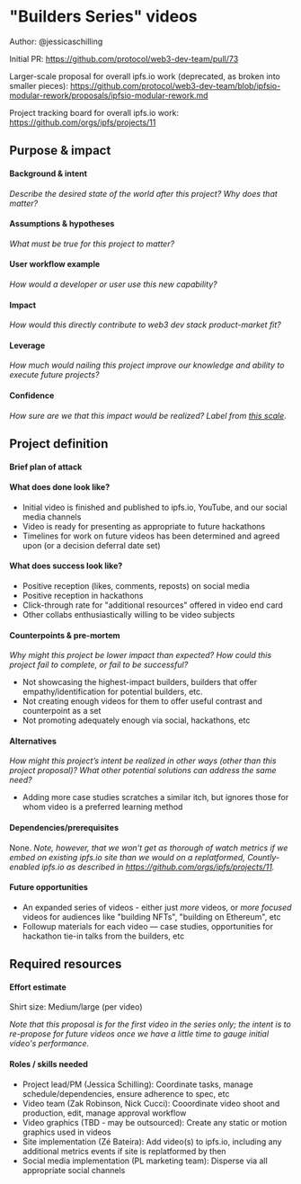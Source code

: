 # "Builders Series" videos

Author: @jessicaschilling

Initial PR: https://github.com/protocol/web3-dev-team/pull/73 

Larger-scale proposal for overall ipfs.io work (deprecated, as broken into smaller pieces): https://github.com/protocol/web3-dev-team/blob/ipfsio-modular-rework/proposals/ipfsio-modular-rework.md

Project tracking board for overall ipfs.io work: https://github.com/orgs/ipfs/projects/11

<!--
This template is for a proposal/brief/pitch for a significant project to be undertaken by a Web3 Dev project team.
The goal of project proposals is to help us decide which work to take on, which things are more valuable than other things.
-->
<!--
A proposal should contain enough detail for others to understand how this project contributes to our team’s mission of product-market fit
for our unified stack of protocols, what is included in scope of the project, where to get started if a project team were to take this on,
and any other information relevant for prioritizing this project against others.
It does not need to describe the work in much detail. Most technical design and planning would take place after a proposal is adopted.
Good project scope aims for ~3-5 engineers for 1-3 months (though feel free to suggest larger-scoped projects anyway). 
Projects do not include regular day-to-day maintenance and improvement work, e.g. on testing, tooling, validation, code clarity, refactors for future capability, etc.
-->
<!--
For ease of discussion in PRs, consider breaking lines after every sentence or long phrase.
-->

## Purpose &amp; impact 
#### Background &amp; intent
_Describe the desired state of the world after this project? Why does that matter?_
<!--
Outline the status quo, including any relevant context on the problem you’re seeing that this project should solve. Wherever possible, include pains or problems that you’ve seen users experience to help motivate why solving this problem works towards top-line objectives. 
-->

#### Assumptions &amp; hypotheses
_What must be true for this project to matter?_
<!--(bullet list)-->

#### User workflow example
_How would a developer or user use this new capability?_
<!--(short paragraph)-->

#### Impact
_How would this directly contribute to web3 dev stack product-market fit?_

<!--
Explain how this addresses known challenges or opportunities.
What awesome potential impact/outcomes/results will we see if we nail this project?
-->

#### Leverage
_How much would nailing this project improve our knowledge and ability to execute future projects?_

<!--
Explain the opportunity or leverage point for our subsequent velocity/impact (e.g. by speeding up development, enabling more contributors, etc)
-->

#### Confidence
_How sure are we that this impact would be realized? Label from [this scale](https://medium.com/@nimay/inside-product-introduction-to-feature-priority-using-ice-impact-confidence-ease-and-gist-5180434e5b15)_.

<!--Explain why this rating-->


## Project definition
#### Brief plan of attack

<!--Briefly describe the milestones/steps/work needed for this project-->

#### What does done look like?
- Initial video is finished and published to ipfs.io, YouTube, and our social media channels
- Video is ready for presenting as appropriate to future hackathons
- Timelines for work on future videos has been determined and agreed upon (or a decision deferral date set)

####  What does success look like?
- Positive reception (likes, comments, reposts) on social media
- Positive reception in hackathons
- Click-through rate for "additional resources" offered in video end card
- Other collabs enthusiastically willing to be video subjects

<!--
Provide success criteria. These might include particular metrics, desired changes in the types of bug reports being filed, desired changes in qualitative user feedback (measured via surveys, etc), etc.
-->

#### Counterpoints &amp; pre-mortem
_Why might this project be lower impact than expected? How could this project fail to complete, or fail to be successful?_

- Not showcasing the highest-impact builders, builders that offer empathy/identification for potential builders, etc.
- Not creating enough videos for them to offer useful contrast and counterpoint as a set
- Not promoting adequately enough via social, hackathons, etc

#### Alternatives
_How might this project’s intent be realized in other ways (other than this project proposal)? What other potential solutions can address the same need?_

- Adding more case studies scratches a similar itch, but ignores those for whom video is a preferred learning method

#### Dependencies/prerequisites
None. _Note, however, that we won't get as thorough of watch metrics if we embed on existing ipfs.io site than we would on a replatformed, Countly-enabled ipfs.io as described in https://github.com/orgs/ipfs/projects/11._

#### Future opportunities
- An expanded series of videos - either just _more_ videos, or _more focused_ videos for audiences like "building NFTs", "building on Ethereum", etc
- Followup materials for each video — case studies, opportunities for hackathon tie-in talks from the builders, etc

## Required resources

#### Effort estimate
Shirt size: Medium/large (per video)

_Note that this proposal is for the first video in the series only; the intent is to re-propose for future videos once we have a little time to gauge initial video's performance._

#### Roles / skills needed
- Project lead/PM (Jessica Schilling): Coordinate tasks, manage schedule/dependencies, ensure adherence to spec, etc
- Video team (Zak Robinson, Nick Cucci): Cooordinate video shoot and production, edit, manage approval workflow
- Video graphics (TBD - may be outsourced): Create any static or motion graphics used in videos
- Site implementation (Zé Bateira): Add video(s) to ipfs.io, including any additional metrics events if site is replatformed by then
- Social media implementation (PL marketing team): Disperse via all appropriate social channels
